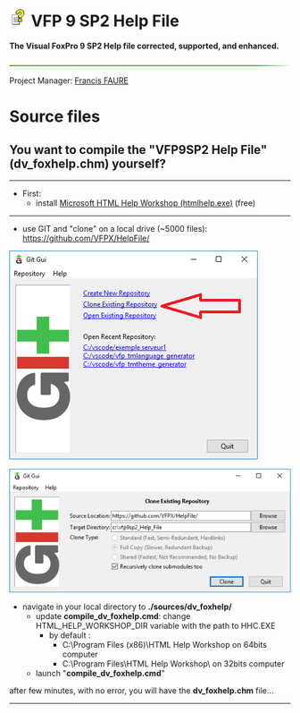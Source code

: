 # ![](images/microsoft-html-help32.png) VFP 9 SP2 Help File
**The Visual FoxPro 9 SP2 Help file corrected, supported, and enhanced.**

![](images/hr-g.png)

Project Manager: [Francis FAURE](https://github.com/FrancisFaure)


# Source files

## You want to compile the "VFP9SP2 Help File" (dv_foxhelp.chm) **yourself**?

----------

* First: 
	- install [Microsoft HTML Help Workshop (htmlhelp.exe)](https://www.microsoft.com/en-us/download/details.aspx?id=21138) (free)

----------

* use GIT and "clone" on a local drive (~5000 files): https://github.com/VFPX/HelpFile/

![](images/git1.png)

![](images/git2.png)

* navigate in your local directory to **./sources/dv_foxhelp/**
	- update **compile_dv_foxhelp.cmd**: change HTML_HELP_WORKSHOP_DIR variable with the path to HHC.EXE 
		* by default : 
			- C:\Program Files (x86)\HTML Help Workshop on 64bits computer
			- C:\Program Files\HTML Help Workshop\ on 32bits computer
	- launch "**compile_dv_foxhelp.cmd**"

after few minutes, with no error, you will have the **dv_foxhelp.chm** file...

----------
